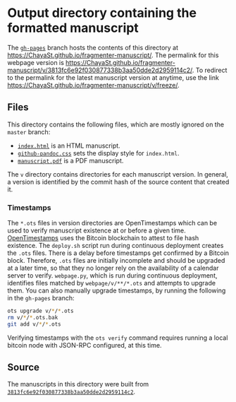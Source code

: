 # Output directory containing the formatted manuscript

The [`gh-pages`](https://github.com/ChayaSt/fragmenter-manuscript/tree/gh-pages) branch hosts the contents of this directory at https://ChayaSt.github.io/fragmenter-manuscript/.
The permalink for this webpage version is https://ChayaSt.github.io/fragmenter-manuscript/v/3813fc6e92f030877338b3aa50dde2d2959114c2/.
To redirect to the permalink for the latest manuscript version at anytime, use the link https://ChayaSt.github.io/fragmenter-manuscript/v/freeze/.

## Files

This directory contains the following files, which are mostly ignored on the `master` branch:

+ [`index.html`](index.html) is an HTML manuscript.
+ [`github-pandoc.css`](github-pandoc.css) sets the display style for `index.html`.
+ [`manuscript.pdf`](manuscript.pdf) is a PDF manuscript.

The `v` directory contains directories for each manuscript version.
In general, a version is identified by the commit hash of the source content that created it.

### Timestamps

The `*.ots` files in version directories are OpenTimestamps which can be used to verify manuscript existence at or before a given time.
[OpenTimestamps](https://opentimestamps.org/) uses the Bitcoin blockchain to attest to file hash existence.
The `deploy.sh` script run during continuous deployment creates the `.ots` files.
There is a delay before timestamps get confirmed by a Bitcoin block.
Therefore, `.ots` files are initially incomplete and should be upgraded at a later time, so that they no longer rely on the availability of a calendar server to verify.
`webpage.py`, which is run during continuous deployment, identifies files matched by `webpage/v/**/*.ots` and attempts to upgrade them.
You can also manually upgrade timestamps, by running the following in the `gh-pages` branch:

```sh
ots upgrade v/*/*.ots
rm v/*/*.ots.bak
git add v/*/*.ots
```

Verifying timestamps with the `ots verify` command requires running a local bitcoin node with JSON-RPC configured, at this time.

## Source

The manuscripts in this directory were built from
[`3813fc6e92f030877338b3aa50dde2d2959114c2`](https://github.com/ChayaSt/fragmenter-manuscript/commit/3813fc6e92f030877338b3aa50dde2d2959114c2).
